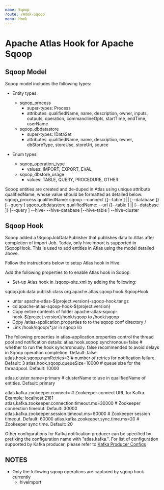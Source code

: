 ```yaml
---
name: Sqoop
route: /Hook-Sqoop
menu: Hook
---
```



# Apache Atlas Hook for Apache Sqoop

## Sqoop Model
Sqoop model includes the following types:
   * Entity types:
      * sqoop_process
         * super-types: Process
         * attributes: qualifiedName, name, description, owner, inputs, outputs, operation, commandlineOpts, startTime, endTime, userName
      * sqoop_dbdatastore
         * super-types: !DataSet
         * attributes: qualifiedName, name, description, owner, dbStoreType, storeUse, storeUri, source

   * Enum types:
      * sqoop_operation_type
         * values: IMPORT, EXPORT, EVAL
      * sqoop_dbstore_usage
         * values: TABLE, QUERY, PROCEDURE, OTHER

Sqoop entities are created and de-duped in Atlas using unique attribute qualifiedName, whose value should be formatted as detailed below.
<verbatim>
   sqoop_process.qualifiedName:     sqoop <operation> --connect <url> {[--table <tableName>] || [--database <databaseName>]} [--query <storeQuery>]
   sqoop_dbdatastore.qualifiedName: <storeType> --url <storeUri> {[--table <tableName>] || [--database <databaseName>]} [--query <storeQuery>]  --hive-<operation> --hive-database <databaseName> [--hive-table <tableName>] --hive-cluster <clusterName>
</verbatim>

## Sqoop Hook
Sqoop added a !SqoopJobDataPublisher that publishes data to Atlas after completion of import Job. Today, only hiveImport is supported in !SqoopHook.
This is used to add entities in Atlas using the model detailed above.

Follow the instructions below to setup Atlas hook in Hive:

Add the following properties to  to enable Atlas hook in Sqoop:
   * Set-up Atlas hook in <sqoop-conf>/sqoop-site.xml by adding the following:
  <verbatim>
   <property>
     <name>sqoop.job.data.publish.class</name>
     <value>org.apache.atlas.sqoop.hook.SqoopHook</value>
   </property></verbatim>

   * untar apache-atlas-${project.version}-sqoop-hook.tar.gz
   * cd apache-atlas-sqoop-hook-${project.version}
   * Copy entire contents of folder apache-atlas-sqoop-hook-${project.version}/hook/sqoop to <atlas package>/hook/sqoop
   * Copy <atlas-conf>/atlas-application.properties to to the sqoop conf directory <sqoop-conf>/
   * Link <atlas package>/hook/sqoop/*.jar in sqoop lib


The following properties in atlas-application.properties control the thread pool and notification details:
<verbatim>
atlas.hook.sqoop.synchronous=false # whether to run the hook synchronously. false recommended to avoid delays in Sqoop operation completion. Default: false
atlas.hook.sqoop.numRetries=3      # number of retries for notification failure. Default: 3
atlas.hook.sqoop.queueSize=10000   # queue size for the threadpool. Default: 10000

atlas.cluster.name=primary # clusterName to use in qualifiedName of entities. Default: primary

atlas.kafka.zookeeper.connect=                    # Zookeeper connect URL for Kafka. Example: localhost:2181
atlas.kafka.zookeeper.connection.timeout.ms=30000 # Zookeeper connection timeout. Default: 30000
atlas.kafka.zookeeper.session.timeout.ms=60000    # Zookeeper session timeout. Default: 60000
atlas.kafka.zookeeper.sync.time.ms=20             # Zookeeper sync time. Default: 20
</verbatim>

Other configurations for Kafka notification producer can be specified by prefixing the configuration name with "atlas.kafka.". For list of configuration supported by Kafka producer, please refer to [Kafka Producer Configs](http://kafka.apache.org/documentation/#producerconfigs)

## NOTES
   * Only the following sqoop operations are captured by sqoop hook currently
      * hiveImport
